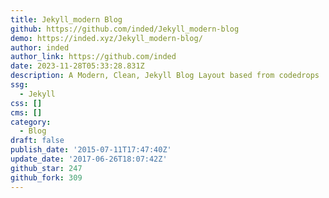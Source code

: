 ```yaml
---
title: Jekyll_modern Blog
github: https://github.com/inded/Jekyll_modern-blog
demo: https://inded.xyz/Jekyll_modern-blog/
author: inded
author_link: https://github.com/inded
date: 2023-11-28T05:33:28.831Z
description: A Modern, Clean, Jekyll Blog Layout based from codedrops
ssg:
  - Jekyll
css: []
cms: []
category:
  - Blog
draft: false
publish_date: '2015-07-11T17:47:40Z'
update_date: '2017-06-26T18:07:42Z'
github_star: 247
github_fork: 309
---
```

